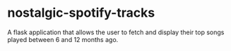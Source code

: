 # nostalgic-spotify-tracks
A flask application that allows the user to fetch and display their top songs played between 6 and 12 months ago.
